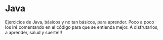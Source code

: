 # Java
Ejercicios de Java, básicos y no tan básicos, para aprender. Poco a poco los iré comentando en el código para que se entienda mejor. A disfrutarlos, a aprender, salud y suerte!!!
